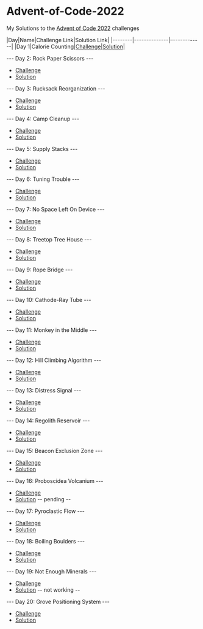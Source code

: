 # Advent-of-Code-2022
My Solutions to the [Advent of Code 2022](https://adventofcode.com) challenges

|Day|Name|Challenge Link|Solution Link|
|--------|--------------|–------------|
|Day 1|Calorie Counting|[Challenge](https://adventofcode.com/2022/day/1)|[Solution](day01)|

--- Day 2: Rock Paper Scissors ---
* [Challenge](https://adventofcode.com/2022/day/2)
* [Solution](day02)

--- Day 3: Rucksack Reorganization ---
* [Challenge](https://adventofcode.com/2022/day/3)
* [Solution](day03)

--- Day 4: Camp Cleanup ---
* [Challenge](https://adventofcode.com/2022/day/4)
* [Solution](day04)

--- Day 5: Supply Stacks ---
* [Challenge](https://adventofcode.com/2022/day/5)
* [Solution](day05)

--- Day 6: Tuning Trouble ---
* [Challenge](https://adventofcode.com/2022/day/6)
* [Solution](day06)

--- Day 7: No Space Left On Device ---
* [Challenge](https://adventofcode.com/2022/day/7)
* [Solution](day07)

--- Day 8: Treetop Tree House ---
* [Challenge](https://adventofcode.com/2022/day/8)
* [Solution](day08)

--- Day 9: Rope Bridge ---
* [Challenge](https://adventofcode.com/2022/day/9)
* [Solution](day09)

--- Day 10: Cathode-Ray Tube ---
* [Challenge](https://adventofcode.com/2022/day/10)
* [Solution](day10)

--- Day 11: Monkey in the Middle ---
* [Challenge](https://adventofcode.com/2022/day/11)
* [Solution](day11)

--- Day 12: Hill Climbing Algorithm ---
* [Challenge](https://adventofcode.com/2022/day/12)
* [Solution](day12)

--- Day 13: Distress Signal ---
* [Challenge](https://adventofcode.com/2022/day/13)
* [Solution](day13)

--- Day 14: Regolith Reservoir ---
* [Challenge](https://adventofcode.com/2022/day/14)
* [Solution](day14)

--- Day 15: Beacon Exclusion Zone ---
* [Challenge](https://adventofcode.com/2022/day/15)
* [Solution](day15)

--- Day 16: Proboscidea Volcanium ---
* [Challenge](https://adventofcode.com/2022/day/16)
* [Solution](day16) -- pending --

--- Day 17: Pyroclastic Flow ---
* [Challenge](https://adventofcode.com/2022/day/17)
* [Solution](day17)

--- Day 18: Boiling Boulders ---
* [Challenge](https://adventofcode.com/2022/day/18)
* [Solution](day18)

--- Day 19: Not Enough Minerals ---
* [Challenge](https://adventofcode.com/2022/day/19)
* [Solution](day19) -- not working --

--- Day 20: Grove Positioning System ---
* [Challenge](https://adventofcode.com/2022/day/20)
* [Solution](day20)